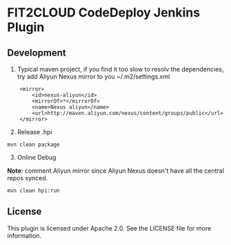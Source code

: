 FIT2CLOUD CodeDeploy Jenkins Plugin
=============================

Development
----------

1. Typical maven project, if you find it too slow to resolv the dependencies, try add Aliyun Nexus mirror to you ~/.m2/settings.xml

```
    <mirror>
        <id>nexus-aliyun</id>
        <mirrorOf>*</mirrorOf>
        <name>Nexus aliyun</name>
        <url>http://maven.aliyun.com/nexus/content/groups/public</url>
    </mirror> 
```

2. Release .hpi

```
mvn clean package
```

3. Online Debug

**Note**: comment Aliyun mirror since Aliyun Nexus doesn't have all the central repos synced.

```
mvn clean hpi:run
```

License
-------

This plugin is licensed under Apache 2.0. See the LICENSE file for more information.

